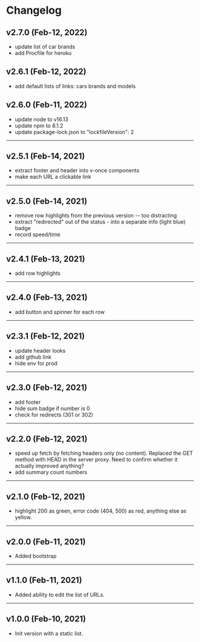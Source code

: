 # Changelog

## v2.7.0 (Feb-12, 2022)

- update list of car brands
- add Procfile for heroku

## v2.6.1 (Feb-12, 2022)

- add default lists of links: cars brands and models

## v2.6.0 (Feb-11, 2022)

- update node to v16.13
- update npm to 8.1.2
- update package-lock.json to "lockfileVersion": 2

---

## v2.5.1 (Feb-14, 2021)

- extract footer and header into v-once components
- make each URL a clickable link

---

## v2.5.0 (Feb-14, 2021)

- remove row highlights from the previous version -- too distracting
- extract "redirected" out of the status - into a separate info (light blue) badge
- record speed/time

---

## v2.4.1 (Feb-13, 2021)

- add row highlights

---

## v2.4.0 (Feb-13, 2021)

- add button and spinner for each row

---

## v2.3.1 (Feb-12, 2021)

- update header looks
- add github link
- hide env for prod

---

## v2.3.0 (Feb-12, 2021)

- add footer
- hide sum badge if number is 0
- check for redirects (301 or 302)

---

## v2.2.0 (Feb-12, 2021)

- speed up fetch by fetching headers only (no content). Replaced the GET method with HEAD in the server proxy. Need to confirm whether it actually improved anything?
- add summary count numbers

---

## v2.1.0 (Feb-12, 2021)

- highlight 200 as green, error code (404, 500) as red, anything else as yellow.

---

## v2.0.0 (Feb-11, 2021)

- Added bootstrap

---

## v1.1.0 (Feb-11, 2021)

- Added ability to edit the list of URLs.

---

## v1.0.0 (Feb-10, 2021)

- Init version with a static list.
